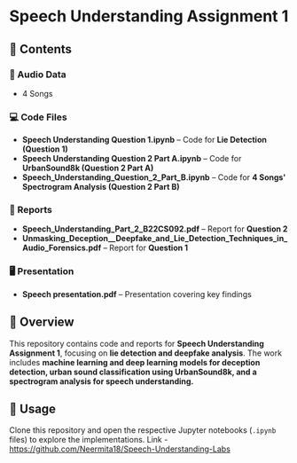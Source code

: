 # Speech Understanding Assignment 1  

## 📂 Contents  

### 🎵 Audio Data  
- 4 Songs  

### 💻 Code Files  
- **Speech Understanding Question 1.ipynb** – Code for **Lie Detection (Question 1)**  
- **Speech Understanding Question 2 Part A.ipynb** – Code for **UrbanSound8k (Question 2 Part A)**  
- **Speech_Understanding_Question_2_Part_B.ipynb** – Code for **4 Songs' Spectrogram Analysis (Question 2 Part B)**  

### 📄 Reports  
- **Speech_Understanding_Part_2_B22CS092.pdf** – Report for **Question 2**  
- **Unmasking_Deception__Deepfake_and_Lie_Detection_Techniques_in_Audio_Forensics.pdf** – Report for **Question 1**  

### 🖥️ Presentation  
- **Speech presentation.pdf** – Presentation covering key findings  

## 📌 Overview  
This repository contains code and reports for **Speech Understanding Assignment 1**, focusing on **lie detection and deepfake analysis**. The work includes **machine learning and deep learning models for deception detection, urban sound classification using UrbanSound8k, and a spectrogram analysis for speech understanding.**  

## 🚀 Usage  
Clone this repository and open the respective Jupyter notebooks (`.ipynb` files) to explore the implementations.  Link - https://github.com/Neermita18/Speech-Understanding-Labs

